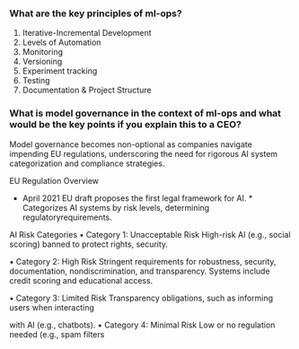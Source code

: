 ### What are the key principles of ml-ops?

  1. Iterative-Incremental Development
  2. Levels of Automation
  3. Monitoring 
  4. Versioning
  5. Experiment tracking 
  6. Testing
  7. Documentation & Project Structure

### What is model governance in the context of ml-ops and what would be the key points if you explain this to a CEO?

  Model governance becomes non-optional as companies navigate impending EU regulations, underscoring the need for rigorous AI system categorization and compliance strategies.
  
  EU Regulation Overview
  * April 2021 EU draft proposes the first legal framework for AI.    * Categorizes AI systems by risk levels, determining regulatoryrequirements.
  
  
  AI Risk Categories
  ▪ Category 1: Unacceptable Risk
  High-risk AI (e.g., social scoring) banned to protect rights, security.

  
  ▪ Category 2: High Risk
  Stringent requirements for robustness, security, documentation, nondiscrimination, and transparency. Systems include credit scoring
  and educational access.

  
  ▪ Category 3: Limited Risk
  Transparency obligations, such as informing users when interacting

  
  with AI (e.g., chatbots).
  ▪ Category 4: Minimal Risk
  Low or no regulation needed (e.g., spam filters
